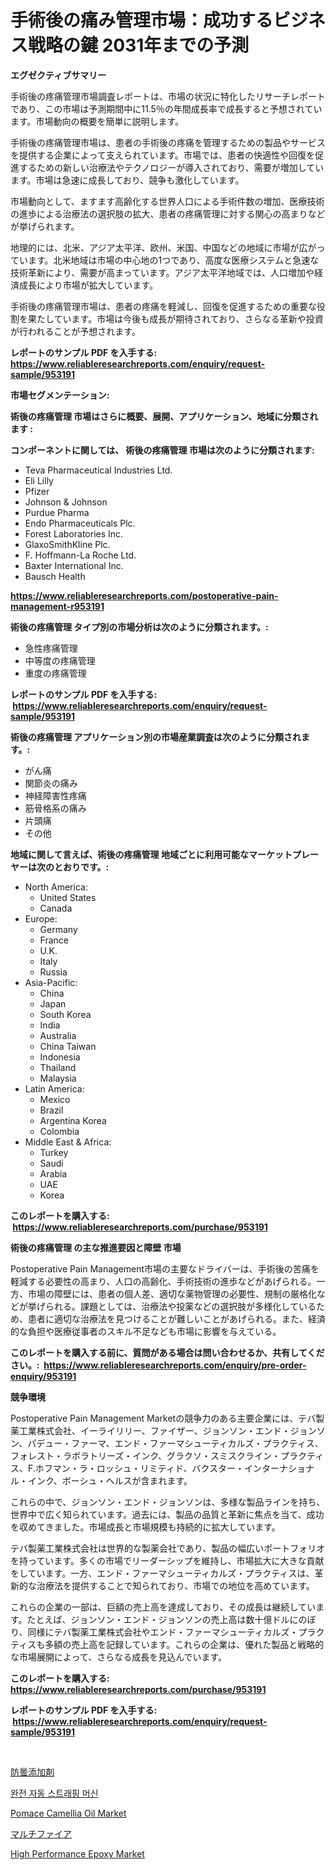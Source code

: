 <p><h1>手術後の痛み管理市場：成功するビジネス戦略の鍵 2031年までの予測</h1></p><p><strong>エグゼクティブサマリー</strong></p>
<p><p>手術後の疼痛管理市場調査レポートは、市場の状況に特化したリサーチレポートであり、この市場は予測期間中に11.5％の年間成長率で成長すると予想されています。市場動向の概要を簡単に説明します。 </p><p>手術後の疼痛管理市場は、患者の手術後の疼痛を管理するための製品やサービスを提供する企業によって支えられています。市場では、患者の快適性や回復を促進するための新しい治療法やテクノロジーが導入されており、需要が増加しています。市場は急速に成長しており、競争も激化しています。</p><p>市場動向として、ますます高齢化する世界人口による手術件数の増加、医療技術の進歩による治療法の選択肢の拡大、患者の疼痛管理に対する関心の高まりなどが挙げられます。</p><p>地理的には、北米、アジア太平洋、欧州、米国、中国などの地域に市場が広がっています。北米地域は市場の中心地の1つであり、高度な医療システムと急速な技術革新により、需要が高まっています。アジア太平洋地域では、人口増加や経済成長により市場が拡大しています。</p><p>手術後の疼痛管理市場は、患者の疼痛を軽減し、回復を促進するための重要な役割を果たしています。市場は今後も成長が期待されており、さらなる革新や投資が行われることが予想されます。</p></p>
<p><strong>レポートのサンプル PDF を入手する: <a href="https://www.reliableresearchreports.com/enquiry/request-sample/953191">https://www.reliableresearchreports.com/enquiry/request-sample/953191</a></strong></p>
<p><strong>市場セグメンテーション:</strong></p>
<p><strong> 術後の疼痛管理 市場はさらに概要、展開、アプリケーション、地域に分類されます :</strong></p>
<p><strong>コンポーネントに関しては、 術後の疼痛管理 市場は次のように分類されます: &nbsp;</strong></p>
<p><ul><li>Teva Pharmaceutical Industries Ltd.</li><li>Eli Lilly</li><li>Pfizer</li><li>Johnson & Johnson</li><li>Purdue Pharma</li><li>Endo Pharmaceuticals Plc.</li><li>Forest Laboratories Inc.</li><li>GlaxoSmithKline Plc.</li><li>F. Hoffmann-La Roche Ltd.</li><li>Baxter International Inc.</li><li>Bausch Health</li></ul></p>
<p><strong><a href="https://www.reliableresearchreports.com/postoperative-pain-management-r953191">https://www.reliableresearchreports.com/postoperative-pain-management-r953191</a></strong></p>
<p><strong> 術後の疼痛管理 タイプ別の市場分析は次のように分類されます。:</strong></p>
<p><ul><li>急性疼痛管理</li><li>中等度の疼痛管理</li><li>重度の疼痛管理</li></ul></p>
<p><strong>レポートのサンプル PDF を入手する: &nbsp;<a href="https://www.reliableresearchreports.com/enquiry/request-sample/953191">https://www.reliableresearchreports.com/enquiry/request-sample/953191</a></strong></p>
<p><strong> 術後の疼痛管理 アプリケーション別の市場産業調査は次のように分類されます。:</strong></p>
<p><ul><li>がん痛</li><li>関節炎の痛み</li><li>神経障害性疼痛</li><li>筋骨格系の痛み</li><li>片頭痛</li><li>その他</li></ul></p>
<p><strong>地域に関して言えば、術後の疼痛管理 地域ごとに利用可能なマーケットプレーヤーは次のとおりです。:</strong></p>
<p><ul>
    <li>
        North America:
        <ul>
            <li>United States</li>
            <li>Canada</li>
        </ul>
    </li>
    <li>
        Europe:
        <ul>
            <li>Germany</li>
            <li>France</li>
            <li>U.K.</li>
            <li>Italy</li>
            <li>Russia</li>
        </ul>
    </li>
    <li>
        Asia-Pacific:
        <ul>
            <li>China</li>
            <li>Japan</li>
            <li>South Korea</li>
            <li>India</li>
            <li>Australia</li>
            <li>China Taiwan</li>
            <li>Indonesia</li>
            <li>Thailand</li>
            <li>Malaysia</li>
        </ul>
    </li>
    <li>
        Latin America:
        <ul>
            <li>Mexico</li>
            <li>Brazil</li>
            <li>Argentina Korea</li>
            <li>Colombia</li>
        </ul>
    </li>
    <li>
        Middle East & Africa:
        <ul>
            <li>Turkey</li>
            <li>Saudi</li>
            <li>Arabia</li>
            <li>UAE</li>
            <li>Korea</li>
        </ul>
    </li>
    </ul></p>
<p><strong>このレポートを購入する: &nbsp;<a href="https://www.reliableresearchreports.com/purchase/953191">https://www.reliableresearchreports.com/purchase/953191</a></strong></p>
<p><strong>術後の疼痛管理 の主な推進要因と障壁 市場</strong></p>
<p><p>Postoperative Pain Management市場の主要なドライバーは、手術後の苦痛を軽減する必要性の高まり、人口の高齢化、手術技術の進歩などがあげられる。一方、市場の障壁には、患者の個人差、適切な薬物管理の必要性、規制の厳格化などが挙げられる。課題としては、治療法や投薬などの選択肢が多様化しているため、患者に適切な治療法を見つけることが難しいことがあげられる。また、経済的な負担や医療従事者のスキル不足なども市場に影響を与えている。</p></p>
<p><strong>このレポートを購入する前に、質問がある場合は問い合わせるか、共有してください。:&nbsp; <a href="https://www.reliableresearchreports.com/enquiry/pre-order-enquiry/953191">https://www.reliableresearchreports.com/enquiry/pre-order-enquiry/953191</a></strong></p>
<p><strong>競争環境</strong></p>
<p><p>Postoperative Pain Management Marketの競争力のある主要企業には、テバ製薬工業株式会社、イーライリリー、ファイザー、ジョンソン・エンド・ジョンソン、パデュー・ファーマ、エンド・ファーマシューティカルズ・プラクティス、フォレスト・ラボラトリーズ・インク、グラクソ・スミスクライン・プラクティス、F.ホフマン・ラ・ロッシュ・リミティド、バクスター・インターナショナル・インク、ボーシュ・ヘルスが含まれます。</p><p>これらの中で、ジョンソン・エンド・ジョンソンは、多様な製品ラインを持ち、世界中で広く知られています。過去には、製品の品質と革新に焦点を当て、成功を収めてきました。市場成長と市場規模も持続的に拡大しています。</p><p>テバ製薬工業株式会社は世界的な製薬会社であり、製品の幅広いポートフォリオを持っています。多くの市場でリーダーシップを維持し、市場拡大に大きな貢献をしています。一方、エンド・ファーマシューティカルズ・プラクティスは、革新的な治療法を提供することで知られており、市場での地位を高めています。</p><p>これらの企業の一部は、巨額の売上高を達成しており、その成長は継続しています。たとえば、ジョンソン・エンド・ジョンソンの売上高は数十億ドルにのぼり、同様にテバ製薬工業株式会社やエンド・ファーマシューティカルズ・プラクティスも多額の売上高を記録しています。これらの企業は、優れた製品と戦略的な市場展開によって、さらなる成長を見込んでいます。</p></p>
<p><strong>このレポートを購入する: &nbsp; <a href="https://www.reliableresearchreports.com/purchase/953191">https://www.reliableresearchreports.com/purchase/953191</a></strong></p>
<p><strong>レポートのサンプル PDF を入手する: &nbsp;<a href="https://www.reliableresearchreports.com/enquiry/request-sample/953191">https://www.reliableresearchreports.com/enquiry/request-sample/953191</a></strong><strong></strong></p>
<p>&nbsp;</p>
<p><p><a href="https://github.com/sghwr779811674/Market-Research-Report-List-1/blob/main/872763119799.md">防曇添加剤</a></p><p><a href="https://github.com/vdhdwjyp90142/Market-Research-Report-List-1/blob/main/438119318197.md">완전 자동 스트래핑 머신</a></p><p><a href="https://github.com/lbird53714/Market-Research-Report-List-4/blob/main/pomace-camellia-oil-market.md">Pomace Camellia Oil Market</a></p><p><a href="https://github.com/dandier2003/Market-Research-Report-List-1/blob/main/355403919800.md">マルチファイア</a></p><p><a href="https://issuu.com/reportprime-2/docs/high-performance-epoxy-market-size-2030.pptx">High Performance Epoxy Market</a></p></p>